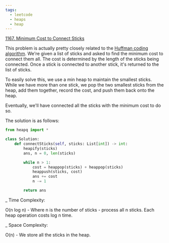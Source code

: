 ```yaml
---
tags:
  - leetcode
  - heaps
  - heap
---
```


<a href="https://leetcode.com/problems/minimum-cost-to-connect-sticks/">
1167. Minimum Cost to Connect Sticks</a>

This problem is actually pretty closely related to the
<a href="https://en.wikipedia.org/wiki/Huffman_coding">Huffman coding
algorithm</a>. We're given a list of sticks and asked to find the minimum cost
to connect them all. The cost is determined by the length of the sticks being
connected. Once a stick is connected to another stick, it's returned to the list
of sticks.

To easily solve this, we use a min heap to maintain the smallest sticks. While
we have more than one stick, we pop the two smallest sticks from the heap, add
them together, record the cost, and push them back onto the heap.

Eventually, we'll have connected all the sticks with the minimum cost to do so.

The solution is as follows:

```python
from heapq import *

class Solution:
    def connectSticks(self, sticks: List[int]) -> int:
        heapify(sticks)
        ans, n = 0, len(sticks)

        while n > 1:
            cost = heappop(sticks) + heappop(sticks)
            heappush(sticks, cost)
            ans += cost
            n -= 1

        return ans
```

\_ Time Complexity:

O(n log n) - Where n is the number of sticks - process all n sticks. Each heap
operation costs log n time.

\_ Space Complexity:

O(n) - We store all the sticks in the heap.
